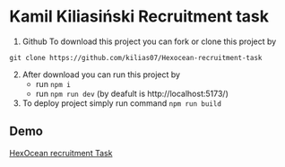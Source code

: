 # Kamil Kiliasiński Recruitment task

1. Github
   To download this project you can fork or clone this project by

`git clone https://github.com/kilias07/Hexocean-recruitment-task`

2. After download you can run this project by
   - run `npm i`
   - run `npm run dev` (by deafult is http://localhost:5173/)
3. To deploy project simply run command `npm run build`

## Demo

[HexOcean recruitment Task](https://hexocean-recruitment-task.vercel.app/)
